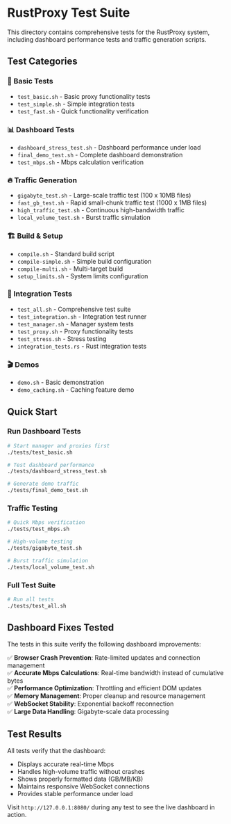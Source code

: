 # RustProxy Test Suite

This directory contains comprehensive tests for the RustProxy system, including dashboard performance tests and traffic generation scripts.

## Test Categories

### 🚀 Basic Tests
- `test_basic.sh` - Basic proxy functionality tests
- `test_simple.sh` - Simple integration tests
- `test_fast.sh` - Quick functionality verification

### 📊 Dashboard Tests
- `dashboard_stress_test.sh` - Dashboard performance under load
- `final_demo_test.sh` - Complete dashboard demonstration
- `test_mbps.sh` - Mbps calculation verification

### 🔥 Traffic Generation
- `gigabyte_test.sh` - Large-scale traffic test (100 x 10MB files)
- `fast_gb_test.sh` - Rapid small-chunk traffic test (1000 x 1MB files)  
- `high_traffic_test.sh` - Continuous high-bandwidth traffic
- `local_volume_test.sh` - Burst traffic simulation

### 🏗️ Build & Setup
- `compile.sh` - Standard build script
- `compile-simple.sh` - Simple build configuration
- `compile-multi.sh` - Multi-target build
- `setup_limits.sh` - System limits configuration

### 🧪 Integration Tests
- `test_all.sh` - Comprehensive test suite
- `test_integration.sh` - Integration test runner
- `test_manager.sh` - Manager system tests
- `test_proxy.sh` - Proxy functionality tests
- `test_stress.sh` - Stress testing
- `integration_tests.rs` - Rust integration tests

### 🎬 Demos
- `demo.sh` - Basic demonstration
- `demo_caching.sh` - Caching feature demo

## Quick Start

### Run Dashboard Tests
```bash
# Start manager and proxies first
./tests/test_basic.sh

# Test dashboard performance
./tests/dashboard_stress_test.sh

# Generate demo traffic
./tests/final_demo_test.sh
```

### Traffic Testing
```bash
# Quick Mbps verification
./tests/test_mbps.sh

# High-volume testing
./tests/gigabyte_test.sh

# Burst traffic simulation
./tests/local_volume_test.sh
```

### Full Test Suite
```bash
# Run all tests
./tests/test_all.sh
```

## Dashboard Fixes Tested

The tests in this suite verify the following dashboard improvements:

✅ **Browser Crash Prevention**: Rate-limited updates and connection management  
✅ **Accurate Mbps Calculations**: Real-time bandwidth instead of cumulative bytes  
✅ **Performance Optimization**: Throttling and efficient DOM updates  
✅ **Memory Management**: Proper cleanup and resource management  
✅ **WebSocket Stability**: Exponential backoff reconnection  
✅ **Large Data Handling**: Gigabyte-scale data processing  

## Test Results

All tests verify that the dashboard:
- Displays accurate real-time Mbps
- Handles high-volume traffic without crashes
- Shows properly formatted data (GB/MB/KB)
- Maintains responsive WebSocket connections
- Provides stable performance under load

Visit `http://127.0.0.1:8080/` during any test to see the live dashboard in action.